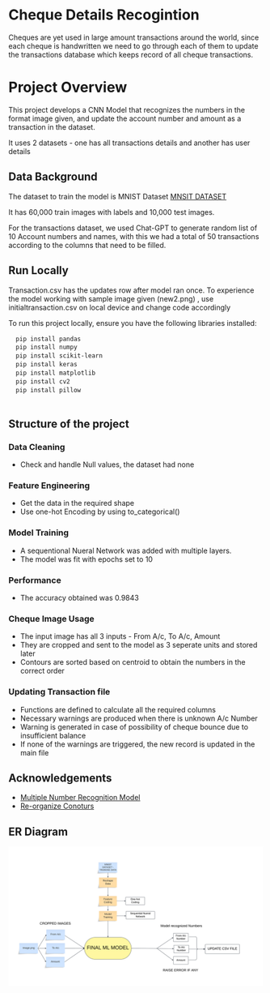 
# Cheque Details Recogintion

Cheques are yet used in large amount transactions around the world, since each cheque is handwritten we need to go through each of them to update the transactions database which keeps record of all cheque transactions.

# Project Overview

This project develops a CNN Model that recognizes the numbers in the format image given, and update the account number and amount as a transaction in the dataset.

It uses 2 datasets - one has all transactions details and another has user details







## Data Background
The dataset to train the model is MNIST Dataset
[MNSIT DATASET](http://yann.lecun.com/exdb/mnist/)

It has 60,000 train images with labels and 10,000 test images.

For the transactions dataset, we used Chat-GPT to generate random list of 10 Account numbers and names, with this we had a total of 50 transactions according to the columns that need to be filled.



## Run Locally
Transaction.csv has the updates row after model ran once.
To experience the model working with sample image given (new2.png) , use initialtransaction.csv on local device and change code accordingly

To run this project locally, ensure you have the following libraries installed:

```bash
  pip install pandas
  pip install numpy
  pip install scikit-learn
  pip install keras
  pip install matplotlib
  pip install cv2
  pip install pillow
  
```
    
## Structure of the project


### Data Cleaning
- Check and handle Null values, the dataset had none

### Feature Engineering
- Get the data in the required shape
- Use one-hot Encoding by using to_categorical()

### Model Training
- A sequentional Nueral Network was added with multiple layers.
- The model was fit with epochs set to 10

### Performance
-  The accuracy obtained was 0.9843 

### Cheque Image Usage
- The input image has all 3 inputs - From A/c, To A/c, Amount
- They are cropped and sent to the model as 3 seperate units and stored later
- Contours are sorted based on centroid to obtain the numbers in the correct order

### Updating Transaction file
- Functions are defined to calculate all the required columns
- Necessary warnings are produced when there is unknown A/c Number
- Warning is generated in case of possibility of cheque bounce due to insufficient balance
- If none of the warnings are triggered, the new record is updated in the main file



## Acknowledgements

 - [Multiple Number Recognition Model](https://yash-kukreja-98.medium.com/recognizing-handwritten-digits-in-real-life-images-using-cnn-3b48a9ae5e3)
 - [Re-organize Conoturs](https://www.youtube.com/watch?v=7FPD_UmFqqU&t=625s)



## ER Diagram

![ER Diagram](https://github.com/KiranSeetharam11/Cheque-Details-Recognition/blob/main/Cheque%20ER.png)

